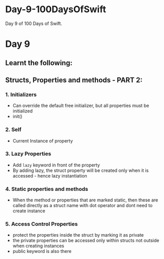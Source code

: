 # Day-9-100DaysOfSwift
Day 9 of 100 Days of Swift.

# Day 9

## Learnt the following:

## Structs, Properties and methods - PART 2:

### 1. Initializers
  - Can override the default free initializer, but all properties must be initialized
  - init()
  
### 2. Self
  - Current Instance of property

### 3. Lazy Properties
  - Add `lazy` keyword in front of the property
  - By adding lazy, the struct property will be created only when it is accessed - hence lazy instantiation
  
### 4. Static properties and methods
  - When the method or properties that are marked static, then these are called directly as a struct name with dot operator and dont need to create instance

### 5. Access Control Properties
  - protect the properties inside the struct by marking it as private
  - the private properties can be accessed only within structs not outside when creating instances
  - public keyword is also there
